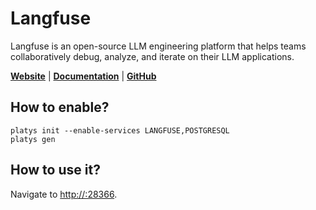 # Langfuse

Langfuse is an open-source LLM engineering platform that helps teams collaboratively debug, analyze, and iterate on their LLM applications.

**[Website](https://langfuse.com/)** | **[Documentation](https://langfuse.com/docs)** | **[GitHub](https://github.com/langfuse/langfuse)**

## How to enable?

```
platys init --enable-services LANGFUSE,POSTGRESQL
platys gen
```

## How to use it?

Navigate to <http://:28366>.
